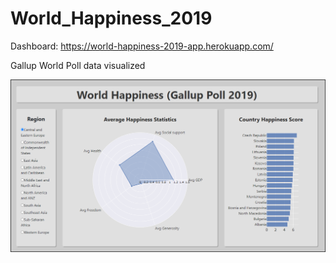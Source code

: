 # World_Happiness_2019

Dashboard: https://world-happiness-2019-app.herokuapp.com/

Gallup World Poll data visualized

![alt text](https://raw.githubusercontent.com/Pressed-In/World_Happiness_2019/main/dashboard_screenshot_2.png)
